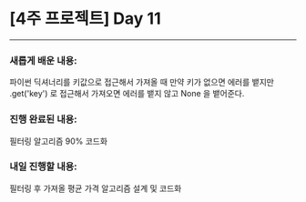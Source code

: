 # [4주 프로젝트] Day 11

---

### 새롭게 배운 내용:

파이썬 딕셔너리를 키값으로 접근해서 가져올 때 만약 키가 없으면 에러를 뱉지만 .get('key') 로 접근해서 가져오면 에러를 뱉지 않고 None 을 뱉어준다.

### 진행 완료된 내용:

필터링 알고리즘 90% 코드화

### 내일 진행할 내용:

필터링 후 가져올 평균 가격 알고리즘 설계 및 코드화